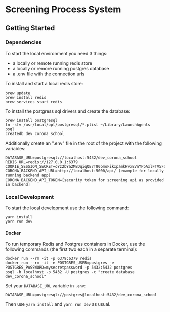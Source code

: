 # Screening Process System

## Getting Started

### Dependencies

To start the local environment you need 3 things:

- a locally or remote running redis store
- a locally or remore running postgres database
- a .env file with the connection urls

To install and start a local redis store:

```
brew update
brew install redis
brew services start redis
```

To install the postgress sql drivers and create the database:

```
brew install postgresql
ln -sfv /usr/local/opt/postgresql/*.plist ~/Library/LaunchAgents
psql
createdb dev_corona_school
```

Additionally create an ".env" file in the root of the project with the following variables:

```
DATABASE_URL=postgresql://localhost:5432/dev_corona_school
REDIS_URL=redis://127.0.0.1:6379
COOKIE_SESSION_SECRET=oYz2bYa2MBDqiqQE7T80bmoFikIpamkHvxEVnYPpAxlFTV5F5JWHbckS04Xd
CORONA_BACKEND_API_URL=http://localhost:5000/api/ (example for locally running backend app)
CORONA_BACKEND_API_TOKEN=[security token for screening api as provided in backend]

```

### Local Development

To start the local development use the following command:

```
yarn install
yarn run dev
```

#### Docker

To run temporary Redis and Postgres containers in Docker, use the following commands (the first two each in a separate terminal):

```
docker run --rm -it -p 6379:6379 redis
docker run --rm -it -e POSTGRES_USER=postgres -e POSTGRES_PASSWORD=mysecretpassword -p 5432:5432 postgres
psql -h localhost -p 5432 -U postgres -c "create database dev_corona_school"
```

Set your `DATABASE_URL` variable in `.env`:

```
DATABASE_URL=postgresql://postgres@localhost:5432/dev_corona_school
```

Then use `yarn install` and `yarn run dev` as usual.